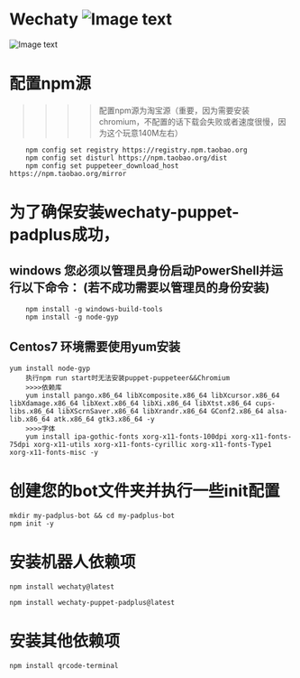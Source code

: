 # Wechaty  ![Image text](https://d25lcipzij17d.cloudfront.net/badge.svg?id=js&type=6&v=0.38.4&x2=0) 

![Image text](https://wechaty.github.io/wechaty/images/wechaty-logo-green-en.png)

# 配置npm源
>>>>配置npm源为淘宝源（重要，因为需要安装chromium，不配置的话下载会失败或者速度很慢，因为这个玩意140M左右）
```
    npm config set registry https://registry.npm.taobao.org
    npm config set disturl https://npm.taobao.org/dist
    npm config set puppeteer_download_host https://npm.taobao.org/mirror
```

# 为了确保安装wechaty-puppet-padplus成功，

## windows 您必须以管理员身份启动PowerShell并运行以下命令： (若不成功需要以管理员的身份安装)
```
    npm install -g windows-build-tools
    npm install -g node-gyp
```

## Centos7 环境需要使用yum安装
```
yum install node-gyp
	执行npm run start时无法安装puppet-puppeteer&&Chromium
	>>>>依赖库
	yum install pango.x86_64 libXcomposite.x86_64 libXcursor.x86_64 libXdamage.x86_64 libXext.x86_64 libXi.x86_64 libXtst.x86_64 cups-libs.x86_64 libXScrnSaver.x86_64 libXrandr.x86_64 GConf2.x86_64 alsa-lib.x86_64 atk.x86_64 gtk3.x86_64 -y
	>>>>字体
	yum install ipa-gothic-fonts xorg-x11-fonts-100dpi xorg-x11-fonts-75dpi xorg-x11-utils xorg-x11-fonts-cyrillic xorg-x11-fonts-Type1 xorg-x11-fonts-misc -y
```

# 创建您的bot文件夹并执行一些init配置
```
mkdir my-padplus-bot && cd my-padplus-bot
npm init -y
```
# 安装机器人依赖项
```
npm install wechaty@latest

npm install wechaty-puppet-padplus@latest

```
# 安装其他依赖项
`npm install qrcode-terminal`
